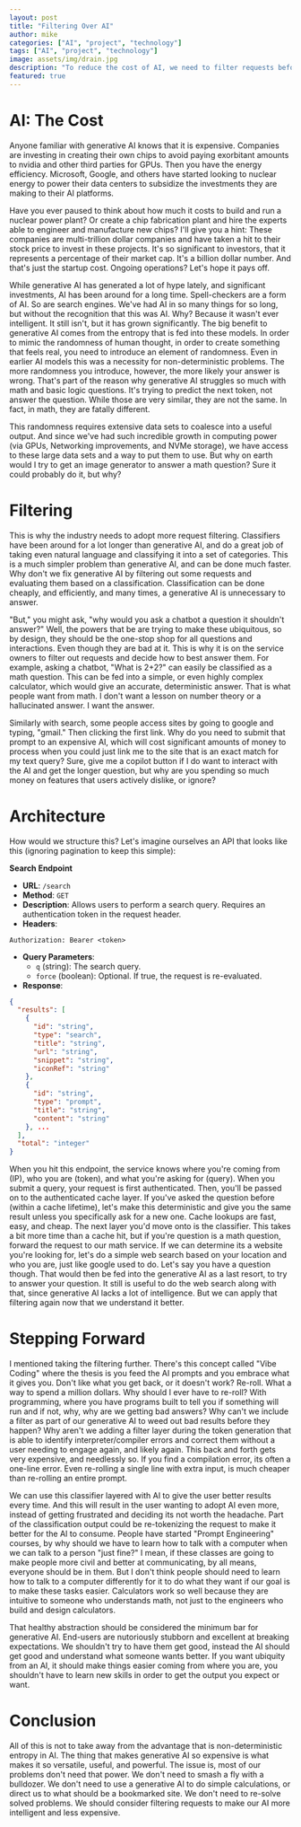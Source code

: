 ```yaml
---
layout: post
title: "Filtering Over AI"
author: mike
categories: ["AI", "project", "technology"]
tags: ["AI", "project", "technology"]
image: assets/img/drain.jpg
description: "To reduce the cost of AI, we need to filter requests before they hit the generative AI."
featured: true
---
```


# AI: The Cost

Anyone familiar with generative AI knows that it is expensive. Companies are investing in creating their own chips to avoid paying exorbitant amounts to nvidia and other third parties for GPUs. Then you have the energy efficiency. Microsoft, Google, and others have started looking to nuclear energy to power their data centers to subsidize the investments they are making to their AI platforms.

Have you ever paused to think about how much it costs to build and run a nuclear power plant? Or create a chip fabrication plant and hire the experts able to engineer and manufacture new chips? I'll give you a hint: These companies are multi-trillion dollar companies and have taken a hit to their stock price to invest in these projects. It's so significant to investors, that it represents a percentage of their market cap. It's a billion dollar number. And that's just the startup cost. Ongoing operations? Let's hope it pays off.

While generative AI has generated a lot of hype lately, and significant investments, AI has been around for a long time. Spell-checkers are a form of AI. So are search engines. We've had AI in so many things for so long, but without the recognition that this was AI. Why? Because it wasn't ever intelligent. It still isn't, but it has grown significantly. The big benefit to generative AI comes from the entropy that is fed into these models. In order to mimic the randomness of human thought, in order to create something that feels real, you need to introduce an element of randomness. Even in earlier AI models this was a necessity for non-deterministic problems. The more randomness you introduce, however, the more likely your answer is wrong. That's part of the reason why generative AI struggles so much with math and basic logic questions. It's trying to predict the next token, not answer the question. While those are very similar, they are not the same. In fact, in math, they are fatally different.

This randomness requires extensive data sets to coalesce into a useful output. And since we've had such incredible growth in computing power (via GPUs, Networking improvements, and NVMe storage), we have access to these large data sets and a way to put them to use. But why on earth would I try to get an image generator to answer a math question? Sure it could probably do it, but why?

# Filtering

This is why the industry needs to adopt more request filtering. Classifiers have been around for a lot longer than generative AI, and do a great job of taking even natural language and classifying it into a set of categories. This is a much simpler problem than generative AI, and can be done much faster. Why don't we fix generative AI by filtering out some requests and evaluating them based on a classification. Classification can be done cheaply, and efficiently, and many times, a generative AI is unnecessary to answer.

"But," you might ask, "why would you ask a chatbot a question it shouldn't answer?" Well, the powers that be are trying to make these ubiquitous, so by design, they should be the one-stop shop for all questions and interactions. Even though they are bad at it. This is why it is on the service owners to filter out requests and decide how to best answer them. For example, asking a chatbot, "What is 2+2?" can easily be classified as a math question. This can be fed into a simple, or even highly complex calculator, which would give an accurate, deterministic answer. That is what people want from math. I don't want a lesson on number theory or a hallucinated answer. I want the answer.

Similarly with search, some people access sites by going to google and typing, "gmail." Then clicking the first link. Why do you need to submit that prompt to an expensive AI, which will cost significant amounts of money to process when you could just link me to the site that is an exact match for my text query? Sure, give me a copilot button if I do want to interact with the AI and get the longer question, but why are you spending so much money on features that users actively dislike, or ignore?

# Architecture

How would we structure this? Let's imagine ourselves an API that looks like this (ignoring pagination to keep this simple):

**Search Endpoint**

- **URL**: `/search`
- **Method**: `GET`
- **Description**: Allows users to perform a search query. Requires an authentication token in the request header.
- **Headers**:

```
Authorization: Bearer <token>
```

- **Query Parameters**:
  - `q` (string): The search query.
  - `force` (boolean): Optional. If true, the request is re-evaluated.
- **Response**:

```json
{
  "results": [
    {
      "id": "string",
      "type": "search",
      "title": "string",
      "url": "string",
      "snippet": "string",
      "iconRef": "string"
    },
    {
      "id": "string",
      "type": "prompt",
      "title": "string",
      "content": "string"
    }, ...
  ],
  "total": "integer"
}
```

When you hit this endpoint, the service knows where you're coming from (IP), who you are (token), and what you're asking for (query). When you submit a query, your request is first authenticated. Then, you'll be passed on to the authenticated cache layer. If you've asked the question before (within a cache lifetime), let's make this deterministic and give you the same result unless you specifically ask for a new one. Cache lookups are fast, easy, and cheap. The next layer you'd move onto is the classifier. This takes a bit more time than a cache hit, but if you're question is a math question, forward the request to our math service. If we can determine its a website you're looking for, let's do a simple web search based on your location and who you are, just like google used to do. Let's say you have a question though. That would then be fed into the generative AI as a last resort, to try to answer your question. It still is useful to do the web search along with that, since generative AI lacks a lot of intelligence. But we can apply that filtering again now that we understand it better.

# Stepping Forward

I mentioned taking the filtering further. There's this concept called "Vibe Coding" where the thesis is you feed the AI prompts and you embrace what it gives you. Don't like what you get back, or it doesn't work? Re-roll. What a way to spend a million dollars. Why should I ever have to re-roll? With programming, where you have programs built to tell you if something will run and if not, why, why are we getting bad answers? Why can't we include a filter as part of our generative AI to weed out bad results before they happen? Why aren't we adding a filter layer during the token generation that is able to identify interpreter/compiler errors and correct them without a user needing to engage again, and likely again. This back and forth gets very expensive, and needlessly so. If you find a compilation error, its often a one-line error. Even re-rolling a single line with extra input, is much cheaper than re-rolling an entire prompt.

We can use this classifier layered with AI to give the user better results every time. And this will result in the user wanting to adopt AI even more, instead of getting frustrated and deciding its not worth the headache. Part of the classification output could be re-tokenizing the request to make it better for the AI to consume. People have started "Prompt Engineering" courses, by why should we have to learn how to talk with a computer when we can talk to a person "just fine?" I mean, if these classes are going to make people more civil and better at communicating, by all means, everyone should be in them. But I don't think people should need to learn how to talk to a computer differently for it to do what they want if our goal is to make these tasks easier. Calculators work so well because they are intuitive to someone who understands math, not just to the engineers who build and design calculators.

That healthy abstraction should be considered the minimum bar for generative AI. End-users are nutoriously stubborn and excellent at breaking expectations. We shouldn't try to have them get good, instead the AI should get good and understand what someone wants better. If you want ubiquity from an AI, it should make things easier coming from where you are, you shouldn't have to learn new skills in order to get the output you expect or want.

# Conclusion

All of this is not to take away from the advantage that is non-deterministic entropy in AI. The thing that makes generative AI so expensive is what makes it so versatile, useful, and powerful. The issue is, most of our problems don't need that power. We don't need to smash a fly with a bulldozer. We don't need to use a generative AI to do simple calculations, or direct us to what should be a bookmarked site. We don't need to re-solve solved problems. We should consider filtering requests to make our AI more intelligent and less expensive.
